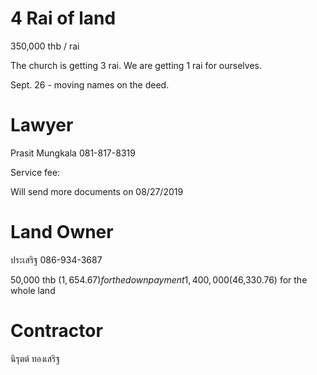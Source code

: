 # 4 Rai of land

350,000 thb / rai

The church is getting 3 rai. We are getting 1 rai for ourselves.

Sept. 26 - moving names on the deed.

# Lawyer

Prasit Mungkala  081-817-8319

Service fee: 

Will send more documents on 08/27/2019

# Land Owner

ประเสริฐ   086-934-3687

50,000 thb ($1,654.67) for the down payment
1,400,000 ($46,330.76) for the whole land

# Contractor

นิรุตต์ ทองเสริฐ
